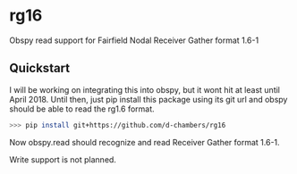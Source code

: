 # rg16


Obspy read support for Fairfield Nodal Receiver Gather format 1.6-1

Quickstart
---------

I will be working on integrating this into obspy, but it wont hit at least
until April 2018. Until then, just pip install this package using its git url
and obspy should be able to read the rg1.6 format.

```bash
>>> pip install git+https://github.com/d-chambers/rg16
```

Now obspy.read should recognize and read Receiver Gather format 1.6-1.

Write support is not planned.
